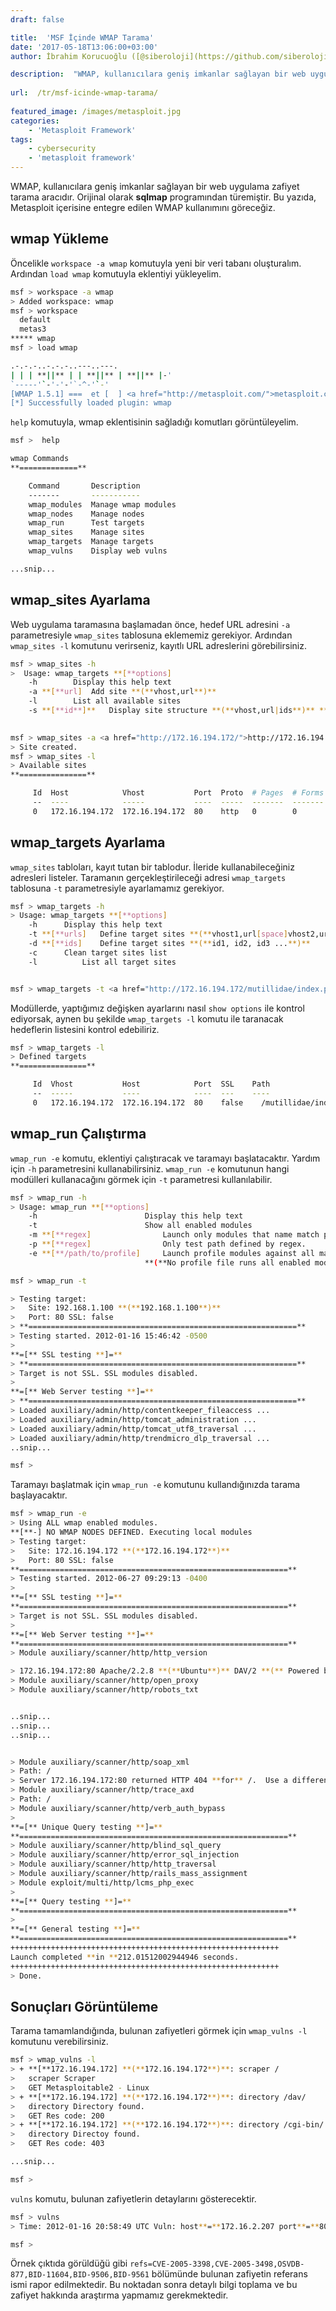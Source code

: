 ```yaml
---
draft: false

title:  'MSF İçinde WMAP Tarama'
date: '2017-05-18T13:06:00+03:00'
author: İbrahim Korucuoğlu ([@siberoloji](https://github.com/siberoloji))

description:  "WMAP, kullanıcılara geniş imkanlar sağlayan bir web uygulama zafiyet tarama aracıdır. Orijinal olarak\_sqlmap\_programından türemiştir. Bu yazıda, Metasploit içerisine entegre edilen WMAP kullanımını göreceğiz." 
 
url:  /tr/msf-icinde-wmap-tarama/
 
featured_image: /images/metasploit.jpg
categories:
    - 'Metasploit Framework'
tags:
    - cybersecurity
    - 'metasploit framework'
---
```



WMAP, kullanıcılara geniş imkanlar sağlayan bir web uygulama zafiyet tarama aracıdır. Orijinal olarak **sqlmap** programından türemiştir. Bu yazıda, Metasploit içerisine entegre edilen WMAP kullanımını göreceğiz.



## wmap Yükleme



Öncelikle `workspace -a wmap` komutuyla yeni bir veri tabanı oluşturalım. Ardından `load wmap` komutuyla eklentiyi yükleyelim.


```bash
msf > workspace -a wmap
> Added workspace: wmap
msf > workspace 
  default
  metas3
***** wmap
msf > load wmap

.-.-.-..-.-.-..---..---.
| | | **||** | | **||** | **||** |-'
`-----'`-'-'-'`-^-'`-'
[WMAP 1.5.1] ===  et [  ] <a href="http://metasploit.com/">metasploit.com</a> 2012
[*] Successfully loaded plugin: wmap
```



`help` komutuyla, wmap eklentisinin sağladığı komutları görüntüleyelim.


```bash
msf >  help

wmap Commands
**=============**

    Command       Description
    -------       -----------
    wmap_modules  Manage wmap modules
    wmap_nodes    Manage nodes
    wmap_run      Test targets
    wmap_sites    Manage sites
    wmap_targets  Manage targets
    wmap_vulns    Display web vulns

...snip...
```



## wmap_sites Ayarlama



Web uygulama taramasına başlamadan önce, hedef URL adresini `-a` parametresiyle `wmap_sites` tablosuna eklememiz gerekiyor. Ardından `wmap_sites -l` komutunu verirseniz, kayıtlı URL adreslerini görebilirsiniz.


```bash
msf > wmap_sites -h
>  Usage: wmap_targets **[**options]
	-h        Display this help text
	-a **[**url]  Add site **(**vhost,url**)**
	-l        List all available sites
	-s **[**id**]**   Display site structure **(**vhost,url|ids**)** **(**level**)**

	
msf > wmap_sites -a <a href="http://172.16.194.172/">http://172.16.194.172</a>
> Site created.
msf > wmap_sites -l
> Available sites
**===============**

     Id  Host            Vhost           Port  Proto  # Pages  # Forms
     --  ----            -----           ----  -----  -------  -------
     0   172.16.194.172  172.16.194.172  80    http   0        0
```



## wmap_targets Ayarlama



`wmap_sites` tabloları, kayıt tutan bir tablodur. İleride kullanabileceğiniz adresleri listeler. Taramanın gerçekleştirileceği adresi `wmap_targets` tablosuna `-t` parametresiyle ayarlamamız gerekiyor.


```bash
msf > wmap_targets -h
> Usage: wmap_targets **[**options]
	-h 		Display this help text
	-t **[**urls]	Define target sites **(**vhost1,url[space]vhost2,url**)** 
	-d **[**ids]	Define target sites **(**id1, id2, id3 ...**)**
	-c 		Clean target sites list
	-l  		List all target sites


msf > wmap_targets -t <a href="http://172.16.194.172/mutillidae/index.php">http://172.16.194.172/mutillidae/index.php</a>
```



Modüllerde, yaptığımız değişken ayarlarını nasıl `show options` ile kontrol ediyorsak, aynen bu şekilde `wmap_targets -l` komutu ile taranacak hedeflerin listesini kontrol edebiliriz.


```bash
msf > wmap_targets -l
> Defined targets
**===============**

     Id  Vhost           Host            Port  SSL    Path
     --  -----           ----            ----  ---    ----
     0   172.16.194.172  172.16.194.172  80    false	/mutillidae/index.php
```



## wmap_run Çalıştırma



`wmap_run -e` komutu, eklentiyi çalıştıracak ve taramayı başlatacaktır. Yardım için `-h` parametresini kullanabilirsiniz. `wmap_run -e` komutunun hangi modülleri kullanacağını görmek için `-t` parametresi kullanılabilir.


```bash
msf > wmap_run -h
> Usage: wmap_run **[**options]
	-h                        Display this help text
	-t                        Show all enabled modules
	-m **[**regex]                Launch only modules that name match provided regex.
	-p **[**regex]                Only test path defined by regex.
	-e **[**/path/to/profile]     Launch profile modules against all matched targets.
	                          **(**No profile file runs all enabled modules.**)**

msf > wmap_run -t

> Testing target:
> 	Site: 192.168.1.100 **(**192.168.1.100**)**
> 	Port: 80 SSL: false
> **============================================================**
> Testing started. 2012-01-16 15:46:42 -0500
> 
**=[** SSL testing **]=**
> **============================================================**
> Target is not SSL. SSL modules disabled.
> 
**=[** Web Server testing **]=**
> **============================================================**
> Loaded auxiliary/admin/http/contentkeeper_fileaccess ...
> Loaded auxiliary/admin/http/tomcat_administration ...
> Loaded auxiliary/admin/http/tomcat_utf8_traversal ...
> Loaded auxiliary/admin/http/trendmicro_dlp_traversal ...
..snip...

msf >
```



Taramayı başlatmak için `wmap_run -e` komutunu kullandığınızda tarama başlayacaktır.


```bash
msf > wmap_run -e
> Using ALL wmap enabled modules.
**[**-] NO WMAP NODES DEFINED. Executing local modules
> Testing target:
> 	Site: 172.16.194.172 **(**172.16.194.172**)**
> 	Port: 80 SSL: false
**============================================================**
> Testing started. 2012-06-27 09:29:13 -0400
> 
**=[** SSL testing **]=**
**============================================================**
> Target is not SSL. SSL modules disabled.
> 
**=[** Web Server testing **]=**
**============================================================**
> Module auxiliary/scanner/http/http_version

> 172.16.194.172:80 Apache/2.2.8 **(**Ubuntu**)** DAV/2 **(** Powered by PHP/5.2.4-2ubuntu5.10 **)**
> Module auxiliary/scanner/http/open_proxy
> Module auxiliary/scanner/http/robots_txt


..snip...
..snip...
..snip...


> Module auxiliary/scanner/http/soap_xml
> Path: /
> Server 172.16.194.172:80 returned HTTP 404 **for** /.  Use a different one.
> Module auxiliary/scanner/http/trace_axd
> Path: /
> Module auxiliary/scanner/http/verb_auth_bypass
> 
**=[** Unique Query testing **]=**
**============================================================**
> Module auxiliary/scanner/http/blind_sql_query
> Module auxiliary/scanner/http/error_sql_injection
> Module auxiliary/scanner/http/http_traversal
> Module auxiliary/scanner/http/rails_mass_assignment
> Module exploit/multi/http/lcms_php_exec
> 
**=[** Query testing **]=**
**============================================================**
> 
**=[** General testing **]=**
**============================================================**
++++++++++++++++++++++++++++++++++++++++++++++++++++++++++++
Launch completed **in **212.01512002944946 seconds.
++++++++++++++++++++++++++++++++++++++++++++++++++++++++++++
> Done.
```



## Sonuçları Görüntüleme



Tarama tamamlandığında, bulunan zafiyetleri görmek için `wmap_vulns -l` komutunu verebilirsiniz.


```bash
msf > wmap_vulns -l
> + **[**172.16.194.172] **(**172.16.194.172**)**: scraper /
> 	scraper Scraper
> 	GET Metasploitable2 - Linux
> + **[**172.16.194.172] **(**172.16.194.172**)**: directory /dav/
> 	directory Directory found.
> 	GET Res code: 200
> + **[**172.16.194.172] **(**172.16.194.172**)**: directory /cgi-bin/
> 	directory Directoy found.
> 	GET Res code: 403

...snip...

msf >
```



`vulns` komutu, bulunan zafiyetlerin detaylarını gösterecektir.


```bash
msf > vulns
> Time: 2012-01-16 20:58:49 UTC Vuln: host**=**172.16.2.207 port**=**80 proto**=**tcp name**=**auxiliary/scanner/http/options refs**=**CVE-2005-3398,CVE-2005-3498,OSVDB-877,BID-11604,BID-9506,BID-9561

msf >
```



Örnek çıktıda görüldüğü gibi `refs=CVE-2005-3398,CVE-2005-3498,OSVDB-877,BID-11604,BID-9506,BID-9561` bölümünde bulunan zafiyetin referans ismi rapor edilmektedir. Bu noktadan sonra detaylı bilgi toplama ve bu zafiyet hakkında araştırma yapmamız gerekmektedir.
